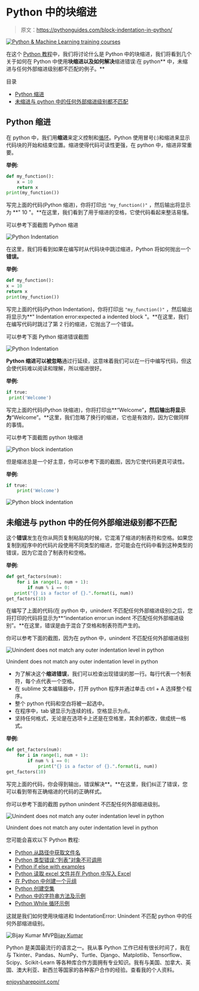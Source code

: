 # Python 中的块缩进

> 原文：<https://pythonguides.com/block-indentation-in-python/>

[![Python & Machine Learning training courses](img/49ec9c6da89a04c9f45bab643f8c765c.png)](https://sharepointsky.teachable.com/p/python-and-machine-learning-training-course)

在这个 [Python 教程](https://pythonguides.com/python-programming-for-the-absolute-beginner/)中，我们将讨论什么是 Python 中的块缩进，我们将看到几个关于如何在 Python 中使用**块缩进以及如何解决**缩进错误:在 python** 中，未缩进与任何外部缩进级别都不匹配的例子。**

目录

[](#)

*   [Python 缩进](#Python_Indentation "Python Indentation")
*   [未缩进与 python 中的任何外部缩进级别都不匹配](#Unindent_does_not_match_any_outer_indentation_level_in_python "Unindent does not match any outer indentation level in python")

## Python 缩进

在 python 中，我们用**缩进**来定义控制和[循环](https://pythonguides.com/python-for-loop/)。Python 使用冒号(:)和缩进来显示代码块的开始和结束位置。缩进使得代码可读性更强，在 python 中，缩进非常重要。

**举例:**

```py
def my_function():
    x = 10
    return x
print(my_function())
```

写完上面的代码(Python 缩进)，你将打印出 `"my_function()"` ，然后输出将显示为 **" 10 "。**在这里，我们看到了用于缩进的空格，它使代码看起来整洁易懂。

可以参考下面截图 Python 缩进

![Python Indentation](img/dfd99b8a0672e08321631d04ff58ce6c.png "Python Indentation")

在这里，我们将看到如果在编写时从代码块中跳过缩进，Python 将如何抛出一个**错误。**

**举例:**

```py
def my_function():
x = 10
return x
print(my_function())
```

写完上面的代码(Python Indentation)，你将打印出 `"my_function()"` ，然后输出将显示为**" Indentation error:expected a indented block "。**在这里，我们在编写代码时跳过了第 2 行的缩进，它抛出了一个错误。

可以参考下面 Python 缩进错误截图

![Python Indentation](img/f603b837bbc2b07d0c0e277a1469a3e8.png "Python Indentation 1")

**Python 缩进可以被忽略**通过行延续，这意味着我们可以在一行中编写代码，但这会使代码难以阅读和理解，所以缩进很好。

**举例:**

```py
if true:
 print('Welcome')
```

写完上面的代码(Python 块缩进)，你将打印出**“Welcome”**，然后输出将显示为**“Welcome”。**这里，我们忽略了换行的缩进，它也是有效的，因为它做同样的事情。

可以参考下面截图 python 块缩进

![Python block indentation ](img/ec3e365b5070066f020f7814b7fa3e04.png "Python block indentation 1")

但是缩进总是一个好主意，你可以参考下面的截图，因为它使代码更具可读性。

**举例:**

```py
if true:
    print('Welcome')
```

![Python block indentation](img/0bb6a2170aad56af29b09a0ed677f1bd.png "Python block indentation")

## 未缩进与 python 中的任何外部缩进级别都不匹配

这个**错误**发生在你从网页复制粘贴的时候，它混淆了缩进的制表符和空格。如果您复制到程序中的代码片段使用不同类型的缩进，您可能会在代码中看到这种类型的错误，因为它混合了制表符和空格。

**举例:**

```py
def get_factors(num):
    for i in range(1, num + 1):
        if num % i == 0:
   print("{} is a factor of {}.".format(i, num))
get_factors(10) 
```

在编写了上面的代码(在 python 中，unindent 不匹配任何外部缩进级别)之后，您将打印的代码将显示为**“indentation error:un indent 不匹配任何外部缩进级别”。**在这里，错误是由于混合了空格和制表符而产生的。

你可以参考下面的截图，因为在 python 中，unindent 不匹配任何外部缩进级别

![Unindent does not match any outer indentation level in python](img/a561ecf3e77100b67308e2a0bbcdcd98.png "Unindent does not match any outer indentation level in python 1")

Unindent does not match any outer indentation level in python

*   为了解决这个**缩进错误**，我们可以检查出现错误的那一行。每行代表一个制表符，每个点代表一个空格。
*   在 sublime 文本编辑器中，打开 python 程序并通过单击 ctrl + A 选择整个程序。
*   整个 python 代码和空白将被一起选中。
*   在程序中，tab 键显示为连续的线，空格显示为点。
*   坚持任何格式，无论是在选项卡上还是在空格里，其余的都改，做成统一格式。

**举例:**

```py
def get_factors(num):
    for i in range(1, num + 1):
        if num % i == 0:
            print("{} is a factor of {}.".format(i, num))
get_factors(10) 
```

写完上面的代码，你会得到输出，错误解决**。**在这里，我们纠正了错误，您可以看到带有正确缩进的代码的正确样式。

你可以参考下面的截图 python unindent 不匹配任何外部缩进级别。

![Unindent does not match any outer indentation level in python](img/8da83e54321fda1f88be1e02abc9be4c.png "Unindent does not match any outer indentation level in python")

Unindent does not match any outer indentation level in python

您可能会喜欢以下 Python 教程:

*   [Python 从路径中获取文件名](https://pythonguides.com/python-get-filename-from-the-path/)
*   [Python 类型错误:“列表”对象不可调用](https://pythonguides.com/python-typeerror-list-object-is-not-callable/)
*   [Python if else with examples](https://pythonguides.com/python-if-else/)
*   [Python 读取 excel 文件并在 Python 中写入 Excel](https://pythonguides.com/python-read-excel-file/)
*   [在 Python 中创建一个元组](https://pythonguides.com/create-a-tuple-in-python/)
*   [Python 创建空集](https://pythonguides.com/python-create-empty-set/)
*   [Python 中的字符串方法及示例](https://pythonguides.com/string-methods-in-python/)
*   [Python While 循环示例](https://pythonguides.com/python-while-loop/)

这就是我们如何使用块缩进和 IndentationError: Unindent 不匹配 python 中的任何外部缩进级别。

![Bijay Kumar MVP](img/9cb1c9117bcc4bbbaba71db8d37d76ef.png "Bijay Kumar MVP")[Bijay Kumar](https://pythonguides.com/author/fewlines4biju/)

Python 是美国最流行的语言之一。我从事 Python 工作已经有很长时间了，我在与 Tkinter、Pandas、NumPy、Turtle、Django、Matplotlib、Tensorflow、Scipy、Scikit-Learn 等各种库合作方面拥有专业知识。我有与美国、加拿大、英国、澳大利亚、新西兰等国家的各种客户合作的经验。查看我的个人资料。

[enjoysharepoint.com/](https://enjoysharepoint.com/)[](https://www.facebook.com/fewlines4biju "Facebook")[](https://www.linkedin.com/in/fewlines4biju/ "Linkedin")[](https://twitter.com/fewlines4biju "Twitter")